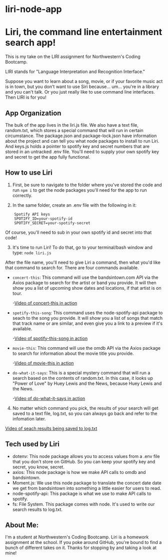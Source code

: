 # liri-node-app

# Liri, the command line entertainment search app!

This is my take on the LIRI assignment for Northwestern's Coding Bootcamp.

LIRI stands for "Language Interpretation and Recognition Interface."

Suppose you want to learn about a song, movie, or if your favorite music act is in town, but you don't want to use Siri because... um... you're in a library and you can't talk. Or you just really like to use command line interfaces. Then LIRI is for you!

## App Organization
The bulk of the app lives in the liri.js file. We also have a text file, random.txt, which stores a special command that will run in certain circumstance. The package.json and package-lock.json have information about the project and can tell you what node packages to install to run Liri. And keys.js holds a pointer to spotify key and secret numbers that are stored in an untracked .env file. You'll need to supply your own spotify key and secret to get the app fully functional.

## How to use Liri

1. First, be sure to navigate to the folder where you've stored the code and run `npm i` to get the node packages you'll need for the app to run correctly.

2. In the same folder, create an .env file with the following in it:
```
    Spotify API keys
    SPOTIFY_ID=your-spotify-id
    SPOTIFY_SECRET=your-spotify-secret
```
Of course, you'll need to sub in your own spotify id and secret into that code!

3. It's time to run Liri! To do that, go to your terminal/bash window and type:
`node liri.js`

After the file name, you'll need to give Liri a command, then what you'd like that command to search for. There are four commands available.

- `concert-this`:
This command will use the bandsintown.com API via the Axios package to search for the artist or band you provide. It will then show you a list of upcoming show dates and locations, if that artist is on tour.

  -[Video of concert-this in action](https://drive.google.com/file/d/1LNtfhm9AUy542r6wrmx7Zrzo7s0Do0pE/view?usp=sharing)

- `spotify-this-song`:
This command uses the node-spotify-api package to seach to the song you provide. It will show you a list of songs that match that track name or are similar, and even give you a link to a preview if it's available.

  -[Video of spotify-this-song in action](https://drive.google.com/file/d/1pO67nlTRRtbEhhT_4Ig52zQK0QMxYO_O/view?usp=sharing)

- `movie-this`:
This command will use the omdb API via the Axios package to search for information about the movie title you provide.

  -[Video of movie-this in action](https://drive.google.com/file/d/1fgPJndq-ZIJa4gEExPAXaed4qxCiFkwt/view?usp=sharing)

- `do-what-it-says`:
This is a special mystery command that will run a search based on the contents of random.txt. In this case, it looks up "Power of Love" by Huey Lewis and the News, because Huey Lewis and the News.

  -[Video of do-what-it-says in action](https://drive.google.com/file/d/142uAuYAbMtV8nb5z9RBXlJNjIoL0yCpv/view?usp=sharing)

4. No matter which command you pick, the results of your search will get saved to a text file, log.txt, so you can always go back and refer to the infomation later.

[Video of seach results being saved to log.txt](https://drive.google.com/file/d/1jXgf72H6cepdZD5hIForax3GBf_kZdJ9/view?usp=sharing)

## Tech used by Liri
- dotenv: This node package allows you to access values from a .env file that you don't store on GitHub. So you can keep your spotify key and secret, you know, secret.
- axios: This node package is how we make API calls to omdb and bandsintown.
- Moment.js: We use this node package to translate the concert date date we get from bandsintown into something a little easier for users to read.
- node-spotify-api: This package is what we use to make API calls to spotify.
- fs: File System. This package comes with node. It's used to write our search results to log.txt.

## About Me:
I'm a student at Northwestern's Coding Bootcamp. Liri is a homework assignment at the school. If you poke around GitHub, you're bound to find a bunch of different takes on it. Thanks for stopping by and taking a look at mine!
